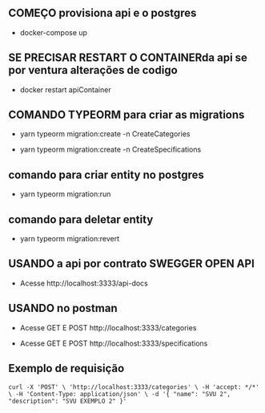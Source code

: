 ## COMEÇO provisiona api e o postgres

- docker-compose up

## SE PRECISAR RESTART O CONTAINERda api se por ventura alterações de codigo

- docker  restart apiContainer

## COMANDO TYPEORM para criar as migrations

- yarn typeorm migration:create -n CreateCategories

- yarn typeorm migration:create -n CreateSpecifications


## comando para criar entity no postgres

- yarn typeorm migration:run

## comando para deletar entity

- yarn typeorm migration:revert

## USANDO a api por contrato SWEGGER OPEN API

- Acesse http://localhost:3333/api-docs

## USANDO no postman

- Acesse GET E POST http://localhost:3333/categories

- Acesse GET E POST http://localhost:3333/specifications


## Exemplo de requisição

`
curl -X 'POST' \
  'http://localhost:3333/categories' \
  -H 'accept: */*' \
  -H 'Content-Type: application/json' \
  -d '{
  "name": "SVU 2",
  "description": "SVU EXEMPLO 2"
}'
`